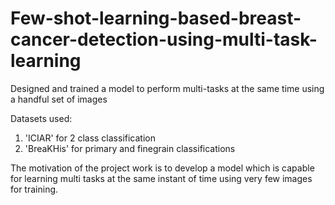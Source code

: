 # Few-shot-learning-based-breast-cancer-detection-using-multi-task-learning
Designed and trained a model to perform multi-tasks at the same time using a handful set of images 

Datasets used:
1) 'ICIAR' for 2 class classification
2) 'BreaKHis' for primary and finegrain classifications

The motivation of the project work is to develop a model which is capable for learning multi tasks at the same instant of time using very few images for training.
